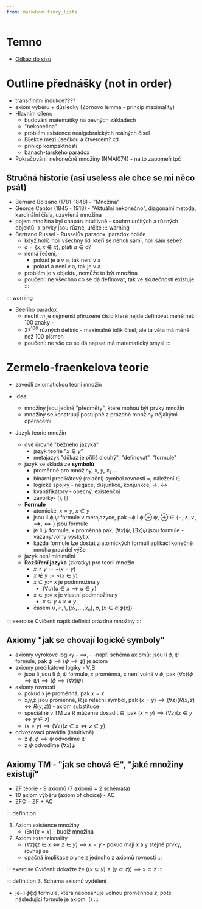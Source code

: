 ```yaml
---
from: markdown+fancy_lists
---
```


# Temno
- [Odkaz do sisu](https://is.cuni.cz/studium/rozvrhng/roz_predmet_macro.php?id=2b7012c4bbb3cbb6b20a1246bebbbbdd&tid=&skr=2024&sem=2&fak=11320&predmet=NAIL063)

# Outline přednášky (not in order)
- transifinitní indukce????
- axiom výběru + důsledky (Zornovo lemma - princip maximality)
- Hlavním cílem:
	- budování matematiky na pevných základech
	- "nekonečna"
	- problém existence nealgebraických reálných čísel
	- Bijekce mezi úsečkou a čtvercem? xd
	- prinicp kompaktnosti
	- banach-tarského paradox
- Pokračování: nekonečné množiny (NMAI074) - na to zapomeň tpč

## Stručná historie (asi useless ale chce se mi něco psát)
- Bernard Bolzano (1781-1848) - "Množina"
- George Cantor (1845 - 1918) - "Aktuální nekonečno", diagonální metoda, kardinální čísla, uzavřená množina
- pojem množina byl chápán intuitivně - souhrn určitých a různých objektů -> prvky jsou různé, určité
::: warning
- Bertrano Russel - Russelův paradox, paradox holiče
	- když holič holí všechny lidi kteří se neholí sami, holí sám sebe?
	- $a=\{x,x\notin x\}$, platí $a\in a$?
	- nemá řešení,
		- pokud je a v a, tak není v a
		- pokud a není v a, tak je v a
	- problém je v objektu, nemůže to být množina
	- poučení: ne všechno co se dá definovat, tak ve skutečnosti existuje
:::

::: warning
- Beeriho paradox
	- nechť $m$ je nejmenší přirozené číslo které nejde definovat méně než 100 znaky -
	- ${27}^{100}$ různých definic - maximálně tolik čísel, ale ta věta má méně než 100 písmen
	- poučení: ne vše co se dá napsat má matematický smysl
:::

# Zermelo-fraenkelova teorie
- zavedli axiomatickou teorii množin
- Idea:
	- množiny jsou jediné "předměty", které mohou být prvky množin
	- množiny se konstruují postupně z prázdné množiny nějakými operacemi

- Jazyk teorie množin
	- dvě úrovně "běžného jazyka"
		- jazyk teorie "$x \in y$"
		- metajazyk "důkaz je příliš dlouhý", "definovat", "formule"
	- jazyk se skládá ze **symbolů**
		- proměnné pro množiny, $x$, $y$, $x_1$ ...
		- binární predikátový (relační) symbol rovnosti =, náležení $\in$
		- logické spojky - negace, disjunkce, konjunkce, ->, <->
		- kvantifikátory - obecný, existenční
		- závorky- (), []
	- **Formule**
		- atomické, $x=y$, $x\in y$
		- jsou li $\phi$,$\psi$ formule v metajazyce, pak $\lnot\phi$ i $\phi\oplus\psi$, $\oplus\in\{\lnot,\land,\lor,\implies,\iff\}$ jsou formule
		- je li $\psi$ formule, x proměnná pak, $(\forall x)\psi$, $(\exists x)\psi$ jsou formule - vázaný/volný výskyt x
		- každá formule lze dostat z atomických formulí aplikací konečně mnoha pravidel výše
	- jazyk není minimální
	- **Rozšíření jazyka** (zkratky) pro teorii množin
		- $x \neq y := \neg(x=y)$
		- $x\notin y := \neg(x\in y)$
		- $x \subseteq y :=$ x je podmnožina y
			- $(\forall u)(u\in x \implies u\in y)$
		- $x \subset y :=$ x je vlastní podmnožina y
			- $x\subseteq y \land x\neq y$
		- časem $\cup, \cap, \setminus, \{x_1,...,x_n\}, \emptyset, \{x \in a | \phi(x)\}$

::: exercise
Cvičení: napiš definici prázdné množiny
:::

## Axiomy "jak se chovají logické symboly"
- axiomy výrokové logiky - $\implies, \neg$
	-např. schéma axiomů: jsou li $\phi, \psi$ formule, pak $\phi \implies (\psi \implies\phi)$ je axiom
- axiomy predikátové logiky - $\forall, \exists$
	- jsou li jsou li $\phi, \psi$ formule, $x$ proměnná, x není volná v $\phi$, pak $(\forall x)(\phi\implies\psi)\implies(\phi\implies(\forall x)\psi)$
- axiomy rovnosti
	- pokud x je proměnná, pak $x=x$
	- x,y,z jsou proměnné, R je relační symbol, pak $(x=y) \implies (\forall z)(R(x,z)\iff R(y,z))$ - axiom substituce
	- speciálně v TM za R můžeme dosadit $\in$, pak $(x=y) \implies (\forall z)(x\in y\iff y \in z)$
	- $(x=y) \implies (\forall z)(z\in x\iff z \in y)$
- odvozovací pravidla (intuitivně)
	- z $\phi, \phi\implies\psi$ odvodíme $\psi$
	- z $\psi$ odvodíme $(\forall x)\psi$

## Axiomy TM - "jak se chová $\in$", "jaké množiny existují"
- ZF teorie - 9 axiomů (7 axiomů + 2 schémata)
- 10 axiom výběru (axiom of choice) - AC
- ZFC = ZF + AC

::: definition
1. Axiom existence množiny
	- $(\exists x)(x=x)$ - budiž množina
2. Axiom extenzionality
	- $(\forall z)(z\in x\iff z\in y)\implies x=y$ - pokud mají x a y stejné prvky, rovnají se
	- opačná implikace plyne z jednoho z axiomů rovnosti
:::

::: exercise
Cvičení: dokažte že $((x\subseteq y)\land(y\subset z)) \implies x\subset z$
:::

::: definition
3. Schéma axiomů vydělení
- je-li $\phi(x)$ formule, která neobsahuje volnou proměnnou $z$, poté následující formule je axiom: $()$
:::

